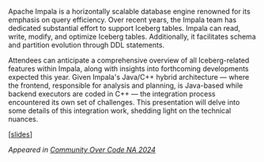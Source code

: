 <!--
.. title: Impala's Living on Iceberg
.. slug: impalas-living-on-iceberg
.. date: 2024-10-07 16:00:00 UTC-06:00
.. tags: ccna24
.. category: talks
.. link:
.. description:
.. type: text
.. author: Gabor Kaszab
-->

Apache Impala is a horizontally scalable database engine renowned for its emphasis on query
efficiency. Over recent years, the Impala team has dedicated substantial effort to support Iceberg
tables. Impala can read, write, modify, and optimize Iceberg tables. Additionally, it facilitates
schema and partition evolution through DDL statements.

Attendees can anticipate a comprehensive overview of all Iceberg-related features within Impala,
along with insights into forthcoming developments expected this year. Given Impala's Java/C++ hybrid
architecture — where the frontend, responsible for analysis and planning, is Java-based while
backend executors are coded in C++ — the integration process encountered its own set of challenges.
This presentation will delve into some details of this integration work, shedding light on the
technical nuances.

[[slides](https://impala.apache.org/gh-docs/ccna24-impalas_living_on_iceberg.pdf)]

_Appeared in [Community Over Code NA 2024](https://communityovercode.org/schedule/#sz-tab-45572)_
